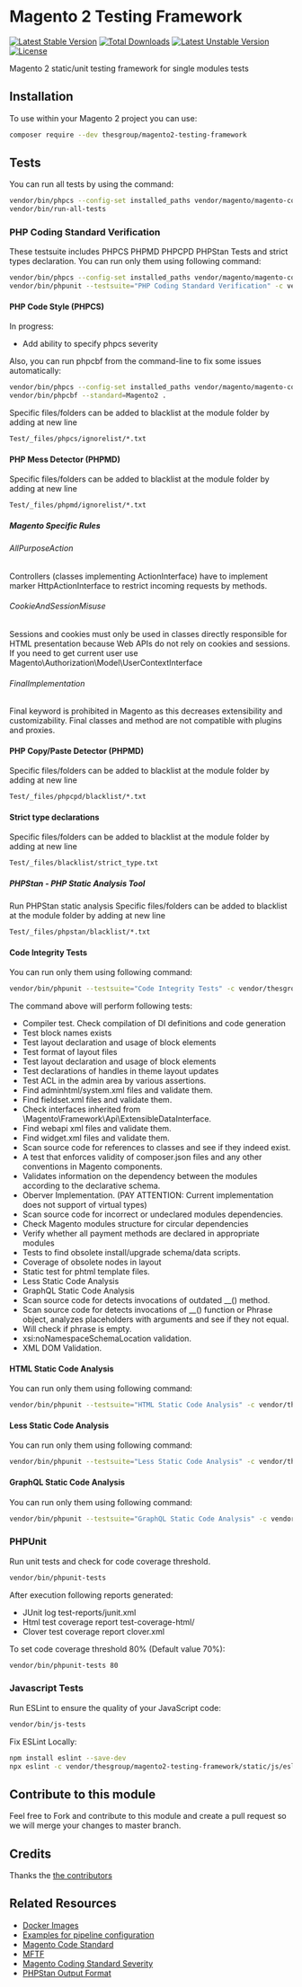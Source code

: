 # Magento 2 Testing Framework
[![Latest Stable Version](https://poser.pugx.org/thesgroup/magento2-testing-framework/v)](//packagist.org/packages/thesgroup/magento2-testing-framework) [![Total Downloads](https://poser.pugx.org/thesgroup/magento2-testing-framework/downloads)](//packagist.org/packages/thesgroup/magento2-testing-framework) [![Latest Unstable Version](https://poser.pugx.org/thesgroup/magento2-testing-framework/v/unstable)](//packagist.org/packages/thesgroup/magento2-testing-framework) [![License](https://poser.pugx.org/thesgroup/magento2-testing-framework/license)](//packagist.org/packages/thesgroup/magento2-testing-framework)

Magento 2 static/unit testing framework for single modules tests

## Installation
To use within your Magento 2 project you can use:

```bash
composer require --dev thesgroup/magento2-testing-framework
```

## Tests
You can run all tests by using the command:
```bash
vendor/bin/phpcs --config-set installed_paths vendor/magento/magento-coding-standard,vendor/phpcompatibility/php-compatibility/PHPCompatibility
vendor/bin/run-all-tests
```

### PHP Coding Standard Verification
These testsuite includes PHPCS PHPMD PHPCPD PHPStan Tests and strict types declaration.
You can run only them using following command:
```bash
vendor/bin/phpcs --config-set installed_paths vendor/magento/magento-coding-standard,vendor/phpcompatibility/php-compatibility/PHPCompatibility
vendor/bin/phpunit --testsuite="PHP Coding Standard Verification" -c vendor/thesgroup/magento2-testing-framework/static/integrity/phpunit.xml
```

#### PHP Code Style (PHPCS)
In progress: 
 - Add ability to specify phpcs severity

Also, you can run phpcbf from the command-line to fix some  issues automatically:
```bash
vendor/bin/phpcs --config-set installed_paths vendor/magento/magento-coding-standard/
vendor/bin/phpcbf --standard=Magento2 .
```

Specific files/folders can be added to blacklist at the module folder by adding <globPattern> at new line

```bash
Test/_files/phpcs/ignorelist/*.txt 
```

#### PHP Mess Detector (PHPMD) 
Specific files/folders can be added to blacklist at the module folder by adding <globPattern> at new line

```bash
Test/_files/phpmd/ignorelist/*.txt
```

##### Magento Specific Rules
###### AllPurposeAction
Controllers (classes implementing ActionInterface) have to implement marker Http<Method>ActionInterface
to restrict incoming requests by methods.

###### CookieAndSessionMisuse
Sessions and cookies must only be used in classes directly responsible for HTML presentation because Web APIs do not
rely on cookies and sessions. If you need to get current user use Magento\Authorization\Model\UserContextInterface

###### FinalImplementation
Final keyword is prohibited in Magento as this decreases extensibility and customizability.
Final classes and method are not compatible with plugins and proxies.

#### PHP Copy/Paste Detector (PHPMD)
Specific files/folders can be added to blacklist at the module folder by adding <globPattern> at new line

```bash
Test/_files/phpcpd/blacklist/*.txt
```

#### Strict type declarations
Specific files/folders can be added to blacklist at the module folder by adding <globPattern> at new line

```bash
Test/_files/blacklist/strict_type.txt
```

##### PHPStan - PHP Static Analysis Tool
Run PHPStan static analysis
Specific files/folders can be added to blacklist at the module folder by adding <globPattern> at new line

```bash
Test/_files/phpstan/blacklist/*.txt
```

#### Code Integrity Tests
You can run only them using following command: 

```bash
vendor/bin/phpunit --testsuite="Code Integrity Tests" -c vendor/thesgroup/magento2-testing-framework/static/integrity/phpunit.xml
```

The command above will perform following tests:

- Compiler test. Check compilation of DI definitions and code generation
- Test block names exists
- Test layout declaration and usage of block elements
- Test format of layout files
- Test layout declaration and usage of block elements
- Test declarations of handles in theme layout updates
- Test ACL in the admin area by various assertions.
- Find adminhtml/system.xml files and validate them.
- Find fieldset.xml files and validate them.
- Check interfaces inherited from \Magento\Framework\Api\ExtensibleDataInterface.
- Find webapi xml files and validate them.
- Find widget.xml files and validate them.
- Scan source code for references to classes and see if they indeed exist.
- A test that enforces validity of composer.json files and any other conventions in Magento components.
- Validates information on the dependency between the modules according to the declarative schema.
- Oberver Implementation. (PAY ATTENTION: Current implementation does not support of virtual types)
- Scan source code for incorrect or undeclared modules dependencies.
- Check Magento modules structure for circular dependencies
- Verify whether all payment methods are declared in appropriate modules
- Tests to find obsolete install/upgrade schema/data scripts.
- Coverage of obsolete nodes in layout
- Static test for phtml template files.
- Less Static Code Analysis
- GraphQL Static Code Analysis
- Scan source code for detects invocations of outdated __() method.
- Scan source code for detects invocations of __() function or Phrase object, analyzes placeholders with arguments and see if they not equal.
- Will check if phrase is empty.
- xsi:noNamespaceSchemaLocation validation.
- XML DOM Validation.

#### HTML Static Code Analysis
You can run only them using following command:
```bash
vendor/bin/phpunit --testsuite="HTML Static Code Analysis" -c vendor/thesgroup/magento2-testing-framework/static/integrity/phpunit.xml
```

#### Less Static Code Analysis
You can run only them using following command:
```bash
vendor/bin/phpunit --testsuite="Less Static Code Analysis" -c vendor/thesgroup/magento2-testing-framework/static/integrity/phpunit.xml
```

#### GraphQL Static Code Analysis
You can run only them using following command:
```bash
vendor/bin/phpunit --testsuite="GraphQL Static Code Analysis" -c vendor/thesgroup/magento2-testing-framework/static/integrity/phpunit.xml
```

### PHPUnit
Run unit tests and check for code coverage threshold.

```bash
vendor/bin/phpunit-tests
```
 
After execution following reports generated:
- JUnit log test-reports/junit.xml
- Html test coverage report test-coverage-html/
- Clover test coverage report clover.xml
 
To set code coverage threshold 80% (Default value 70%):
```bash
vendor/bin/phpunit-tests 80
```
### Javascript Tests
Run ESLint to ensure the quality of your JavaScript code:
```bash
vendor/bin/js-tests
```
Fix ESLint Locally:
```bash
npm install eslint --save-dev
npx eslint -c vendor/thesgroup/magento2-testing-framework/static/js/eslint/.eslintrc --ignore-pattern=vendor/** --no-error-on-unmatched-pattern .
```
 

## Contribute to this module
Feel free to Fork and contribute to this module and create a pull request so we will merge your changes to master branch.

## Credits
Thanks the [the contributors](https://github.com/sashas777/magento2-testing-framework/graphs/contributors)

## Related Resources
- [Docker Images](https://github.com/sashas777/magento-docker/)
- [Examples for pipeline configuration](https://github.com/sashas777/magento-docker-pipelines)
- [Magento Code Standard](https://github.com/magento/magento-coding-standard)
- [MFTF](https://github.com/magento/magento2-functional-testing-framework)
- [Magento Coding Standard Severity](https://github.com/magento/magento-coding-standard/blob/v5/Magento2/ruleset.xml)
- [PHPStan Output Format](https://phpstan.org/user-guide/output-format)